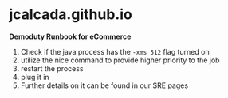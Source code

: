 # jcalcada.github.io
**Demoduty Runbook for eCommerce**

1. Check if the java process has the `-xms 512` flag turned on
2. utilize the nice command to provide higher priority to the job
3. restart the process
4. plug it in
5. Further details on it can be found in our SRE pages
